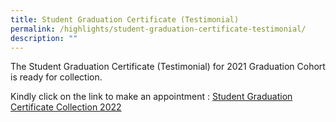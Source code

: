 ```yaml
---
title: Student Graduation Certificate (Testimonial)
permalink: /highlights/student-graduation-certificate-testimonial/
description: ""
---
```

The Student Graduation Certificate (Testimonial) for 2021 Graduation Cohort is ready for collection.

Kindly click on the link to make an appointment : [Student Graduation Certificate Collection 2022](https://www.picktime.com/CollectTestimonial2022)